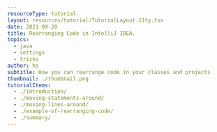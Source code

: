 ```yaml
---
resourceType: tutorial
layout: resources/tutorial/TutorialLayout.11ty.tsx
date: 2021-09-20
title: Rearranging Code in IntelliJ IDEA.
topics:
  - java
  - settings
  - tricks
author: hs
subtitle: How you can rearrange code in your classes and projects
thumbnail: ./thumbnail.png
tutorialItems:
  - ./introduction/
  - ./moving-statements-around/
  - ./moving-lines-around/
  - ./example-of-rearranging-code/
  - ./summary/
---
```

